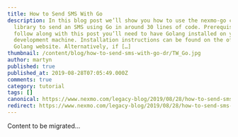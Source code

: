 ```yaml
---
title: How to Send SMS With Go
description: In this blog post we’ll show you how to use the nexmo-go client
  library to send an SMS using Go in around 30 lines of code. Prerequisites To
  follow along with this post you’ll need to have Golang installed on your
  development machine. Installation instructions can be found on the official
  Golang website. Alternatively, if […]
thumbnail: /content/blog/how-to-send-sms-with-go-dr/TW_Go.jpg
author: martyn
published: true
published_at: 2019-08-28T07:05:49.000Z
comments: true
category: tutorial
tags: []
canonical: https://www.nexmo.com/legacy-blog/2019/08/28/how-to-send-sms-with-go-dr
redirect: https://www.nexmo.com/legacy-blog/2019/08/28/how-to-send-sms-with-go-dr
---
```


Content to be migrated...
